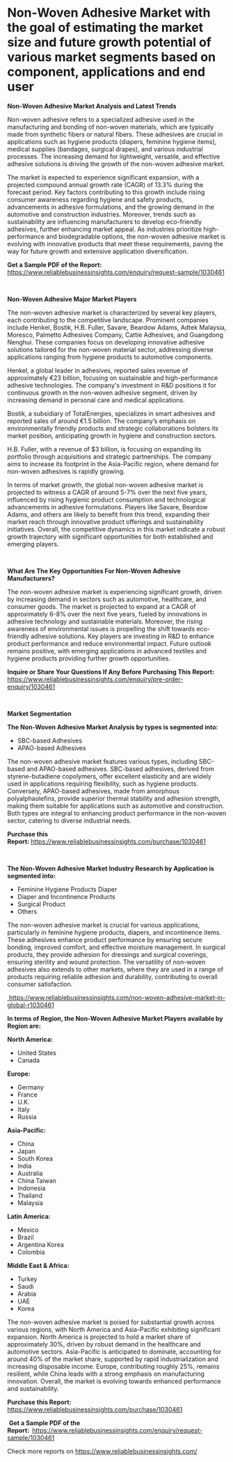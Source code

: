 <p><h1>Non-Woven Adhesive Market with the goal of estimating the market size and future growth potential of various market segments based on component, applications and end user</h1></p><p><strong>Non-Woven Adhesive Market Analysis and Latest Trends</strong></p>
<p><p>Non-woven adhesive refers to a specialized adhesive used in the manufacturing and bonding of non-woven materials, which are typically made from synthetic fibers or natural fibers. These adhesives are crucial in applications such as hygiene products (diapers, feminine hygiene items), medical supplies (bandages, surgical drapes), and various industrial processes. The increasing demand for lightweight, versatile, and effective adhesive solutions is driving the growth of the non-woven adhesive market.</p><p>The market is expected to experience significant expansion, with a projected compound annual growth rate (CAGR) of 13.3% during the forecast period. Key factors contributing to this growth include rising consumer awareness regarding hygiene and safety products, advancements in adhesive formulations, and the growing demand in the automotive and construction industries. Moreover, trends such as sustainability are influencing manufacturers to develop eco-friendly adhesives, further enhancing market appeal. As industries prioritize high-performance and biodegradable options, the non-woven adhesive market is evolving with innovative products that meet these requirements, paving the way for future growth and extensive application diversification.</p></p>
<p><strong>Get a Sample PDF of the Report:&nbsp;</strong> <a href="https://www.reliablebusinessinsights.com/enquiry/request-sample/1030461?utm_campaign=3000&utm_medium=2&utm_source=Github&utm_content=ia&utm_term=21032025&utm_id=non-woven-adhesive">https://www.reliablebusinessinsights.com/enquiry/request-sample/1030461</a></p>
<p>&nbsp;</p>
<p><strong>Non-Woven Adhesive Major Market Players</strong></p>
<p><p>The non-woven adhesive market is characterized by several key players, each contributing to the competitive landscape. Prominent companies include Henkel, Bostik, H.B. Fuller, Savare, Beardow Adams, Adtek Malaysia, Moresco, Palmetto Adhesives Company, Cattie Adhesives, and Guangdong Nenghui. These companies focus on developing innovative adhesive solutions tailored for the non-woven material sector, addressing diverse applications ranging from hygiene products to automotive components.</p><p>Henkel, a global leader in adhesives, reported sales revenue of approximately €23 billion, focusing on sustainable and high-performance adhesive technologies. The company's investment in R&D positions it for continuous growth in the non-woven adhesive segment, driven by increasing demand in personal care and medical applications.</p><p>Bostik, a subsidiary of TotalEnergies, specializes in smart adhesives and reported sales of around €1.5 billion. The company’s emphasis on environmentally friendly products and strategic collaborations bolsters its market position, anticipating growth in hygiene and construction sectors.</p><p>H.B. Fuller, with a revenue of $3 billion, is focusing on expanding its portfolio through acquisitions and strategic partnerships. The company aims to increase its footprint in the Asia-Pacific region, where demand for non-woven adhesives is rapidly growing.</p><p>In terms of market growth, the global non-woven adhesive market is projected to witness a CAGR of around 5-7% over the next five years, influenced by rising hygienic product consumption and technological advancements in adhesive formulations. Players like Savare, Beardow Adams, and others are likely to benefit from this trend, expanding their market reach through innovative product offerings and sustainability initiatives. Overall, the competitive dynamics in this market indicate a robust growth trajectory with significant opportunities for both established and emerging players.</p></p>
<p>&nbsp;</p>
<p><strong>What Are The Key Opportunities For Non-Woven Adhesive Manufacturers?</strong></p>
<p><p>The non-woven adhesive market is experiencing significant growth, driven by increasing demand in sectors such as automotive, healthcare, and consumer goods. The market is projected to expand at a CAGR of approximately 6-8% over the next five years, fueled by innovations in adhesive technology and sustainable materials. Moreover, the rising awareness of environmental issues is propelling the shift towards eco-friendly adhesive solutions. Key players are investing in R&D to enhance product performance and reduce environmental impact. Future outlook remains positive, with emerging applications in advanced textiles and hygiene products providing further growth opportunities.</p></p>
<p><strong>Inquire or Share Your Questions If Any Before Purchasing This Report:</strong> <a href="https://www.reliablebusinessinsights.com/enquiry/pre-order-enquiry/1030461?utm_campaign=3000&utm_medium=2&utm_source=Github&utm_content=ia&utm_term=21032025&utm_id=non-woven-adhesive">https://www.reliablebusinessinsights.com/enquiry/pre-order-enquiry/1030461</a></p>
<p>&nbsp;</p>
<p><strong>Market Segmentation</strong></p>
<p><strong>The Non-Woven Adhesive Market Analysis by types is segmented into:</strong></p>
<p><ul><li>SBC-based Adhesives</li><li>APAO-based Adhesives</li></ul></p>
<p><p>The non-woven adhesive market features various types, including SBC-based and APAO-based adhesives. SBC-based adhesives, derived from styrene-butadiene copolymers, offer excellent elasticity and are widely used in applications requiring flexibility, such as hygiene products. Conversely, APAO-based adhesives, made from amorphous polyalphaolefins, provide superior thermal stability and adhesion strength, making them suitable for applications such as automotive and construction. Both types are integral to enhancing product performance in the non-woven sector, catering to diverse industrial needs.</p></p>
<p><strong>Purchase this Report:&nbsp;</strong><a href="https://www.reliablebusinessinsights.com/purchase/1030461?utm_campaign=3000&utm_medium=2&utm_source=Github&utm_content=ia&utm_term=21032025&utm_id=non-woven-adhesive">https://www.reliablebusinessinsights.com/purchase/1030461</a></p>
<p>&nbsp;</p>
<p><strong>The Non-Woven Adhesive Market Industry Research by Application is segmented into:</strong></p>
<p><ul><li>Feminine Hygiene Products Diaper</li><li>Diaper and Incontinence Products</li><li>Surgical Product</li><li>Others</li></ul></p>
<p><p>The non-woven adhesive market is crucial for various applications, particularly in feminine hygiene products, diapers, and incontinence items. These adhesives enhance product performance by ensuring secure bonding, improved comfort, and effective moisture management. In surgical products, they provide adhesion for dressings and surgical coverings, ensuring sterility and wound protection. The versatility of non-woven adhesives also extends to other markets, where they are used in a range of products requiring reliable adhesion and durability, contributing to overall consumer satisfaction.</p></p>
<p><a href="https://www.reliablebusinessinsights.com/non-woven-adhesive-market-in-global-r1030461?utm_campaign=3000&utm_medium=2&utm_source=Github&utm_content=ia&utm_term=21032025&utm_id=non-woven-adhesive">&nbsp;https://www.reliablebusinessinsights.com/non-woven-adhesive-market-in-global-r1030461</a></p>
<p><strong>In terms of Region, the Non-Woven Adhesive Market Players available by Region are:</strong></p>
<p>
    <p> <strong> North America: </strong>
        <ul>
            <li>United States</li>
            <li>Canada</li>
        </ul>
        </p> 
    <p> <strong> Europe: </strong>
        <ul>
            <li>Germany</li>
            <li>France</li>
            <li>U.K.</li>
            <li>Italy</li>
            <li>Russia</li>
        </ul>
        </p> 
    <p> <strong> Asia-Pacific: </strong>
        <ul>
            <li>China</li>
            <li>Japan</li>
            <li>South Korea</li>
            <li>India</li>
            <li>Australia</li>
            <li>China Taiwan</li>
            <li>Indonesia</li>
            <li>Thailand</li>
            <li>Malaysia</li>
        </ul>
        </p> 
    <p> <strong> Latin America: </strong>
        <ul>
            <li>Mexico</li>
            <li>Brazil</li>
            <li>Argentina Korea</li>
            <li>Colombia</li>
        </ul>
        </p> 
    <p> <strong> Middle East & Africa: </strong>
        <ul>
            <li>Turkey</li>
            <li>Saudi</li>
            <li>Arabia</li>
            <li>UAE</li>
            <li>Korea</li>
        </ul>
    </p>
    </p>
<p><p>The non-woven adhesive market is poised for substantial growth across various regions, with North America and Asia-Pacific exhibiting significant expansion. North America is projected to hold a market share of approximately 30%, driven by robust demand in the healthcare and automotive sectors. Asia-Pacific is anticipated to dominate, accounting for around 40% of the market share, supported by rapid industrialization and increasing disposable income. Europe, contributing roughly 25%, remains resilient, while China leads with a strong emphasis on manufacturing innovation. Overall, the market is evolving towards enhanced performance and sustainability.</p></p>
<p><strong>Purchase this Report: </strong><a href="https://www.reliablebusinessinsights.com/purchase/1030461?utm_campaign=3000&utm_medium=2&utm_source=Github&utm_content=ia&utm_term=21032025&utm_id=non-woven-adhesive">https://www.reliablebusinessinsights.com/purchase/1030461</a></p>
<p>&nbsp;<strong>Get a Sample PDF of the Report:&nbsp;&nbsp;</strong><a href="https://www.reliablebusinessinsights.com/enquiry/request-sample/1030461?utm_campaign=3000&utm_medium=2&utm_source=Github&utm_content=ia&utm_term=21032025&utm_id=non-woven-adhesive">https://www.reliablebusinessinsights.com/enquiry/request-sample/1030461</a></p>
<p><strong></strong></p>
<p>Check more reports on <a href="https://www.reliablebusinessinsights.com/?utm_campaign=3000&utm_medium=2&utm_source=Github&utm_content=ia&utm_term=21032025&utm_id=non-woven-adhesive">https://www.reliablebusinessinsights.com/</a></p>
